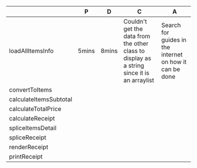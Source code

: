 |   |  P | D  | C  | A  |
|---|---|---|---|---|
|  loadAllItemsInfo| 5mins  | 8mins  | Couldn't get the data from the other class to display as a string since it is an arraylist  |  Search for guides in the internet on how it can be done |
| convertToItems  |   |   |   |   |
| calculateItemsSubtotal  |   |   |   |   |
| calculateTotalPrice  |   |   |   |   |
|  calculateReceipt |   |   |   |   |
| spliceItemsDetail  |   |   |   |   |
| spliceReceipt  |   |   |   |   |
| renderReceipt  |   |   |   |   |
|printReceipt   |   |   |   |   |